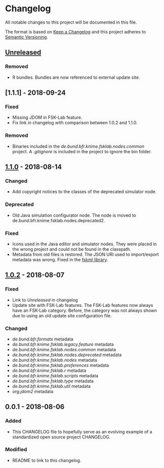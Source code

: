 # Changelog
All notable changes to this project will be documented in this file.

The format is based on [Keep a Changelog](https://keepachangelog.com/en/1.0.0/)
and this project adheres to [Semantic Versioning](http://semver.org/spec/v2.0.0.html).

## [Unreleased]

### Removed
- R bundles. Bundles are now referenced to external update site.

## [1.1.1] - 2018-09-24

### Fixed
- Missing JDOM in FSK-Lab feature.
- Fix link in changelog with comparison between 1.0.2 and 1.1.0.

### Removed
- Binaries included in the *de.bund.bfr.knime.fsklab.nodes.common* project. A *.gitignore* is included in the project to ignore the bin folder. 


## [1.1.0] - 2018-08-14

### Changed
- Add copyright notices to the classes of the deprecated simulator node.

### Deprecated
- Old Java simulation configurator node. The node is moved to de.bund.bfr.knime.fsklab.nodes.deprecated2.

### Fixed
- Icons used in the Java editor and simulator nodes. They were placed in the wrong project and could not be found in the classpath.
- Metadata from old files is restored. The JSON URI used to import/export metadata was wrong. Fixed in the [fskml library](https://github.com/SiLeBAT/fskml/commit/fdcc4d3a4916231edff683931159457552efc7fb).

## [1.0.2] - 2018-08-07

### Fixed
- Link to *Unreleased* in changelog
- Update site with FSK-Lab features. The FSK-Lab features now always have an FSK-Lab category. Before, the category was not always shown due to using an old update site configuration file.

### Changed
- *de.bund.bfr.formats* metadata
- *de.bund.bfr.knime.fsklab.legacy.feature* metadata
- *de.bund.bfr.knime.fsklab.nodes.common* metadata
- *de.bund.bfr.knime.fsklab.nodes.deprecated* metadata
- *de.bund.bfr.knime.fsklab.nodes* metadata
- *de.bund.bfr.knime.fsklab.preferences* metadata
- *de.bund.bfr.knime.fsklab.r* metadata
- *de.bund.bfr.knime.fsklab.scripts* metadata
- *de.bund.bfr.knime.fsklab.type* metadata
- *de.bund.bfr.knime.fsklab.util* metadata
- *org.jdom2* metadata

## 0.0.1 - 2018-08-06

### Added
- This CHANGELOG file to hopefully serve as an evolving example of a
  standardized open source project CHANGELOG.

### Modified
- README to link to this changelog.

[Unreleased]: https://github.com/SiLeBAT/FSK-Lab/compare/1.1.0...HEAD
[1.1.0]: https://github.com/SiLeBAT/FSK-Lab/compare/1.0.2...1.1.0
[1.0.2]: https://github.com/SiLeBAT/FSK-Lab/compare/0.0.1...1.0.2
